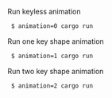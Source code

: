 Run keyless animation
```sh
 $ animation=0 cargo run
```

Run one key shape animation
```sh
 $ animation=1 cargo run
```

Run two key shape animation
```sh
 $ animation=2 cargo run
```
